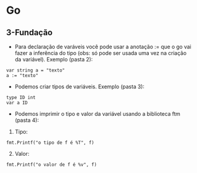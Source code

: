 # Go
##  3-Fundação
- Para declaração de varáveis você pode usar a anotação := que o go vai fazer a inferência do tipo (obs: só pode ser usada uma vez na criação da variável). Exemplo (pasta 2):
```
var string a = "texto"
a := "texto"
```

- Podemos criar tipos de variáveis. Exemplo (pasta 3):
```
type ID int
var a ID
``` 

- Podemos imprimir o tipo e valor da variável usando a biblioteca ftm (pasta 4):
1. Tipo:
``` 
fmt.Printf("o tipo de f é %T", f)
``` 
2. Valor:
``` 
fmt.Printf("o valor de f é %v", f)
``` 
